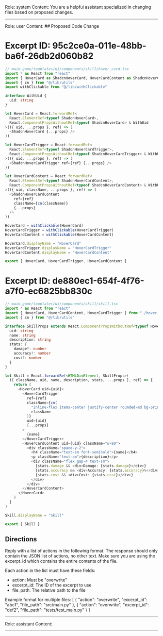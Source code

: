 Role: system
Content: You are a helpful assistant specialized in changing files based on proposed changes.
__________________
Role: user
Content: ## Proposed Code Change
# Excerpt ID: 95c2ce0a-011e-48bb-ba6f-26db2d060b82
```typescript
// main_game/templates/ui/components/skill/hover_card.tsx
import * as React from "react"
import { HoverCard as ShadcnHoverCard, HoverCardContent as ShadcnHoverCardContent, HoverCardTrigger as ShadcnHoverCardTrigger } from "@/components/ui/hover-card"
import { cn } from "@/lib/utils"
import withClickable from "@/lib/withClickable"

interface WithUid {
  uid: string
}

let HoverCard = React.forwardRef<
  React.ElementRef<typeof ShadcnHoverCard>,
  React.ComponentPropsWithoutRef<typeof ShadcnHoverCard> & WithUid
>(({ uid, ...props }, ref) => (
  <ShadcnHoverCard {...props} />
))

let HoverCardTrigger = React.forwardRef<
  React.ElementRef<typeof ShadcnHoverCardTrigger>,
  React.ComponentPropsWithoutRef<typeof ShadcnHoverCardTrigger> & WithUid
>(({ uid, ...props }, ref) => (
  <ShadcnHoverCardTrigger ref={ref} {...props} />
))

let HoverCardContent = React.forwardRef<
  React.ElementRef<typeof ShadcnHoverCardContent>,
  React.ComponentPropsWithoutRef<typeof ShadcnHoverCardContent> & WithUid
>(({ uid, className, ...props }, ref) => (
  <ShadcnHoverCardContent
    ref={ref}
    className={cn(className)}
    {...props}
  />
))

HoverCard = withClickable(HoverCard)
HoverCardTrigger = withClickable(HoverCardTrigger)
HoverCardContent = withClickable(HoverCardContent)

HoverCard.displayName = "HoverCard"
HoverCardTrigger.displayName = "HoverCardTrigger"
HoverCardContent.displayName = "HoverCardContent"

export { HoverCard, HoverCardTrigger, HoverCardContent }
```

# Excerpt ID: de880ec1-654f-4f76-a7f0-ec6825bb830c
```typescript
// main_game/templates/ui/components/skill/skill.tsx
import * as React from "react"
import { HoverCard, HoverCardContent, HoverCardTrigger } from "./hover_card"
import { cn } from "@/lib/utils"

interface SkillProps extends React.ComponentPropsWithoutRef<typeof HoverCardTrigger> {
  uid: string
  name: string
  description: string
  stats: {
    damage?: number
    accuracy?: number
    cost?: number
  }
}

let Skill = React.forwardRef<HTMLDivElement, SkillProps>(
  ({ className, uid, name, description, stats, ...props }, ref) => {
    return (
      <HoverCard uid={uid}>
        <HoverCardTrigger
          ref={ref}
          className={cn(
            "inline-flex items-center justify-center rounded-md bg-primary px-4 py-2 text-sm font-medium text-primary-foreground hover:bg-primary/90",
            className
          )}
          uid={uid}
          {...props}
        >
          {name}
        </HoverCardTrigger>
        <HoverCardContent uid={uid} className="w-80">
          <div className="space-y-2">
            <h4 className="text-sm font-semibold">{name}</h4>
            <p className="text-sm">{description}</p>
            <div className="flex gap-4 text-sm">
              {stats.damage && <div>Damage: {stats.damage}</div>}
              {stats.accuracy && <div>Accuracy: {stats.accuracy}%</div>}
              {stats.cost && <div>Cost: {stats.cost}</div>}
            </div>
          </div>
        </HoverCardContent>
      </HoverCard>
    )
  }
)

Skill.displayName = "Skill"

export { Skill }
```

## Directions
Reply with a list of actions in the following format. The response should only contain the JSON list of actions, no other text.
Make sure you are using the excerpt_id which contains the entire contents of the file.

Each action in the list must have these fields:
- action: Must be "overwrite"
- excerpt_id: The ID of the excerpt to use
- file_path: The relative path to the file

Example format for multiple files:
[
    {
        "action": "overwrite",
        "excerpt_id": "abc1",
        "file_path": "src/main.py"
    },
    {
        "action": "overwrite",
        "excerpt_id": "def2",
        "file_path": "tests/test_main.py"
    }
]
__________________
Role: assistant
Content: 
__________________
